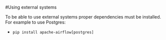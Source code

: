 #Using external systems

To be able to use external systems proper dependencies must be installed. For example to use Postgres:
- `pip install apache-airflow[postgres]`
